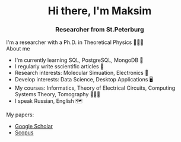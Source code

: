 <div id="header" align="center">
    <h1>Hi there, I'm Maksim</h1> 
    <h3>Researcher from St.Peterburg</h3>
</div>




I'm a researcher with a Ph.D. in Theoretical Physics 👨🏼‍🎓   
About me
* I'm currently learning SQL, PostgreSQL, MongoDB 🔡
* I regularly write sscientific articles 📗
* Research interests: Molecular Simuation, Electronics 🧬
* Develop interests: Data Science, Desktop Applications 🖥️
* My courses: Informatics, Theory of Electrical Circuits, Computing Systems Theory, Tomography 👨🏼‍🏫
* I speak Russian, English 🗺️
  

My papers:
* [Google Scholar](https://scholar.google.ru/citations?user=JRYvIG8AAAAJ&hl=ru)
* [Scopus](https://www.scopus.com/authid/detail.uri?authorId=56988988800)
